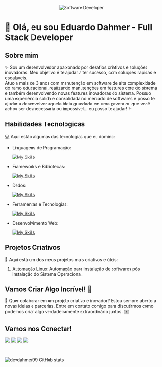 <div align="center">
  <img src="https://user-images.githubusercontent.com/74038190/225813708-98b745f2-7d22-48cf-9150-083f1b00d6c9.gif" alt="Software Developer">
</div>

# 🚀 Olá, eu sou Eduardo Dahmer - Full Stack Developer

## Sobre mim

✨ Sou um desenvolvedor apaixonado por desafios criativos e soluções inovadoras. Meu objetivo é te ajudar a ter sucesso, com soluções rapidas e escalaveis.                                  
   Atuo a mais de 3 anos com manutenção em software de alta complexidade do ramo educacional, realizando manutenções em features core do sistema e também 
   desenvolvendo novas features inovadoras do sistema.
   Possuo uma experiência solida e consolidada no mercado de softwares e posso te ajudar a desenvolver aquela ideia guardada em uma gaveta ou que você achou
   ser desnecessária ou impossível... eu posso te ajudar!
✨

## Habilidades Tecnológicas

💻 Aqui estão algumas das tecnologias que eu domino:

-  Linguagens de Programação: 

    [![My Skills](https://skillicons.dev/icons?i=cs,php,js)](https://skillicons.dev)
- Frameworks e Bibliotecas:

    [![My Skills](https://skillicons.dev/icons?i=dotnet,laravel,vue)](https://skillicons.dev)
- Dados: 

    [![My Skills](https://skillicons.dev/icons?i=mysql,postgres,sqlite)](https://skillicons.dev)
- Ferramentas e Tecnologias: 

    [![My Skills](https://skillicons.dev/icons?i=git,visualstudio,phpstorm)](https://skillicons.dev)
- Desenvolvimento Web:

    [![My Skills](https://skillicons.dev/icons?i=php,html,css,js)](https://skillicons.dev) 
## Projetos Criativos

🎨 Aqui está um dos meus projetos mais criativos e úteis: 

1. [Automação Linux](https://github.com/devdahmer99/automacao-linux): Automação para instalação de softwares pós instalação do Sistema Operacional.

## Vamos Criar Algo Incrível! 💫

💬 Quer colaborar em um projeto criativo e inovador? Estou sempre aberto a novas ideias e parcerias. Entre em contato comigo para discutirmos como podemos criar algo verdadeiramente extraordinário juntos. ✉️

## Vamos nos Conectar!

<a href="https://www.linkedin.com/in/edudahmer/" alt="Linkedin" target="blank">
  <img src="https://img.shields.io/badge/LinkedIn-0077B5?style=for-the-badge&logo=linkedin&logoColor=white">
  </a> 
  
  <a href="https://wa.me/5551989275074" alt="WhatsApp" target="_blank">
  <img src="https://img.shields.io/badge/WhatsApp-25D366?style=for-the-badge&logo=whatsapp&logoColor=white">
  </a>

  <a href="https://www.facebook.com/eduardo.dahmer.73/" alt="Facebook" target="blank">
  <img src="https://img.shields.io/badge/Facebook-1877F2?style=for-the-badge&logo=facebook&logoColor=white">
  </a>

  <a href="https://www.instagram.com/eduardo_dahmer99/" alt="Instagram" target="blank">
  <img src="https://img.shields.io/badge/Instagram-E4405F?style=for-the-badge&logo=instagram&logoColor=white">
  </a>
  </p>
 <br>

![devdahmer99 GitHub stats](https://github-readme-stats.vercel.app/api?username=devdahmer99\&rank_icon=percentile)
